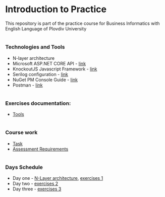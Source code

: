 # Introduction to Practice
This repository is part of the practice course for Business Informatics with English Language of Plovdiv University


# 
### Technologies and Tools
* N-layer architecture
* Microsoft ASP.NET CORE API - [link](https://docs.microsoft.com/en-us/aspnet/core/tutorials/first-web-api?view=aspnetcore-3.0&tabs=visual-studio)
* KnockoutJS Javascript Framework - [link](https://knockoutjs.com)
* Serilog configuration - [link](https://github.com/serilog/serilog/wiki/Configuration-Basics)
* NuGet PM Console Guide - [link](https://github.com/pkyurkchiev/practice-biel/tree/master/documentations/nuget-console.md)
* Postman - [link](https://www.postman.com/downloads/)


#
### Exercises documentation:
* [Tools](https://github.com/pkyurkchiev/practice-biel/tree/master/documentations/tools.md)


#
### Course work
* [Task](https://github.com/pkyurkchiev/practice-biel/tree/master/cource-work/README.md)
* [Assessment Requirements](https://github.com/pkyurkchiev/practice-biel/blob/master/documentations/assessment-requirements.md)


#
### Days Schedule
* Day one - [N-Layer architecture](https://github.com/pkyurkchiev/practice-biel/tree/master/presentations/n-layer.pdf), [exercises 1](https://github.com/pkyurkchiev/practice-biel/tree/master/exercises/day_1)
* Day two - [exercises 2](https://github.com/pkyurkchiev/practice-biel/tree/master/exercises/day_2)
* Day three - [exercises 3](https://github.com/pkyurkchiev/practice-biel/tree/master/exercises/day_3)
